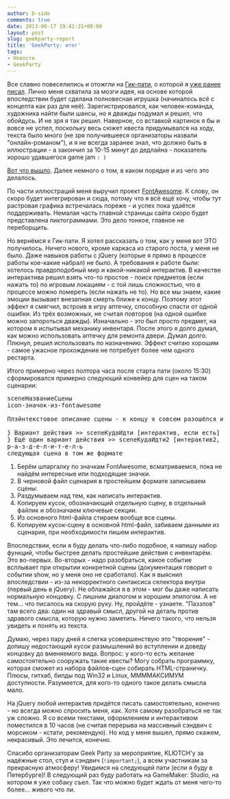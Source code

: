 ```yaml
---
author: D-side
comments: true
date: 2013-06-17 19:42:31+00:00
layout: post
slug: geekparty-report
title: 'GeekParty: итог'
tags:
- Новости
- GeekParty
---
```


Все славно повеселились и отожгли на [Гик-пати](http://geekparty.ru/), о которой я [уже ранее писал](http://dside.ru/geekparty/). Лично меня схватила за мозги идея, на основе которой впоследствии будет сделана полновесная игрушка (начиналось всё с концепта как раз для неё). Зарегистрировался, как человек-команда, художника найти были шансы, но я дважды подумал и решил, что обойдусь. И не зря я так решил. Наверное, со вставкой картинок я бы и вовсе не успел, поскольку весь сюжет квеста придумывался на ходу, текста было много (не зря получившееся организаторы назвали "онлайн-романом"), и я не всегда заранее знал, что должно быть в иллюстрации - а закончил за 10-15 минут до дедлайна - показатель хорошо удавшегося game jam `: )`

[Вот что вышло](http://geekparty.ru/works/gp4/apart/index.html). Далее немного о том, в каком порядке и из чего это делалось.

По части иллюстраций меня выручил проект [FontAwesome](http://fortawesome.github.io/Font-Awesome/). К слову, он скоро будет интегрирован и сюда, потому что я всё ещё хочу, чтобы тут растровая графика встречалась пореже - и успех пока удаётся поддерживать. Немалая часть главной страницы сайта скоро будет представлена пиктограммами. Это дело тонкое, главное не переборщить.

Но вернёмся к Гик-пати. Я хотел рассказать о том, как у меня вот ЭТО получилось. Ничего нового, кроме каркаса из старого поста, у меня не было. Даже навыков работы с jQuery (которые я прямо в процессе работы кое-какие набрал) не было. А требования к работе были: хотелось правдоподобный мир и какой-никакой интерактив. В качестве интерактива решил взять что-то простое - поиск предметов (если нажать то) по игровым локациям - с той лишь сложностью, что в процессе можно помереть (если нажать не то). Но все мы знаем, какие эмоции вызывает внезапная смерть ближе к концу. Поэтому этот эффект я смягчил, встроив в игру аптечку, способную спасти от одной ошибки. Из трёх возможных, не считая повторов (на одной ошибке можно запороться дважды). Изначально - это был просто предмет, на котором я испытывал механику инвентаря. После этого я долго думал, как можно использовать аптечку для ремонта двери. Думал долго. Плюнул, решил использовать по назначению. Эффект считаю хорошим - самое ужасное прохождение не потребует более чем одного рестарта.

Итого примерно через полтора часа после старта пати (около 15:30) сформировался примерно следующий конвейер для сцен на таком сценарии:

<pre>
sceneНазваниеСцены
icon-значок-из-fontawesome

Плэйнтекстовое описание сцены - к концу я совсем разошёлся и начал писать сразу в HTML. <span attribute="hello">А что время тратить?</span>

} Вариант действия >> sceneКудаИдти [интерактив, если есть]
} Ещё один вариант действия >> sceneКудаИдти2 [интерактив2, если есть]
р-а-з-д-е-л-и-т-е-л-ь
следующая сцена в том же формате
</pre>

  1. Берём шпаргалку по значкам FontAwesome, всматриваемся, пока не найдём интересные или подходящие значки.
  2. В черновой файл сценария в простейшем формате записываем сцены:
  3. Раздумываем над тем, как написать интерактив.
  4. Копируем кусок, обозначающий отдельную сцену, в отдельный файлик и обозначаем ключевые секции.
  5. Из основного html-файла стираем вообще все сцены.
  6. Копируем кусок-сцену в основной html-файл, забиваем данными из сценария, при необходимости пишем интерактив.

Впоследствии, если я буду делать что-либо подобное, я напишу набор функций, чтобы быстрее делать простейшие действия с инвентарём. Это во-первых. Во-вторых - надо разобраться, какое событие всплывает при открытии конкретной сцены (документация говорит о событии show, но у меня оно не сработало). Как я выяснил впоследствии - из-за некорректного синтаксиса селектора внутри (первый день в jQuery). Не облажайся я в этом - мог бы даже написать нормальную концовку. С лишним диалогом и хорошим эпилогом. А не тем... что писалось на скорую руку. Ну, пройдёте - узнаете.
"Паззлов" там всего два: один на здравый смысл, другой на деталь против здравого смысла, которую нужно заметить. Ничего такого, что нельзя увидеть и понять из текста.

Думаю, через пару дней я слегка усовершенствую это "творение" - допишу недостающий кусок размышлений во вступлении и доведу концовку до вменяемого вида. Вопрос: у кого-то есть желание самостоятельно сооружать такие квесты? Могу собрать программку, которая сможет из набора файлов-сцен собирать HTML-страничку. Плюсы, гитхаб, билды под Win32 и Linux, ММММАКСИМУМ доступности. Разумеется, для кого-то одного такое делать смысла мало.

На jQuery любой интерактив придётся писать самостоятельно, конечно - но всегда можно спросить меня, как. Хотя самому разобраться не так уж сложно. Я со всеми текстами, оформлением и интерактивом поместился в 10 часов (не считая перерыва на массивный сэндвич с морсиком - кстати, рекомендую). Но код у меня вышел, прямо скажем, некрасивый. Это лечится, конечно.

Спасибо организаторам Geek Party за мероприятие, KLЮTCH'у за надёжные стол, стул и сэндвич (`!important;`), а всем участникам за прекрасную атмосферу! Увидимся на следующей пати (если я буду в Петербурге)! В следующий раз буду работать на GameMaker: Studio, на котором я уже собаку съел. Так что можно будет ждать от меня чего-то более... живого что ли.
